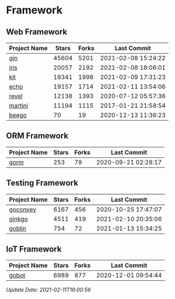 # Framework

## Web Framework
| Project Name | Stars | Forks | Last Commit |
| ------------ | ----- | ----- | ----------- |
| [gin](https://github.com/gin-gonic/gin) | 45604 | 5201 | 2021-02-08 15:24:22 |
| [iris](https://github.com/kataras/iris) | 20057 | 2192 | 2021-02-08 18:06:01 |
| [kit](https://github.com/go-kit/kit) | 19341 | 1998 | 2021-02-09 17:31:23 |
| [echo](https://github.com/labstack/echo) | 19157 | 1714 | 2021-02-11 13:54:06 |
| [revel](https://github.com/revel/revel) | 12138 | 1393 | 2020-07-12 05:57:36 |
| [martini](https://github.com/go-martini/martini) | 11194 | 1115 | 2017-01-21 21:58:54 |
| [beego](https://github.com/astaxie/beego) | 70 | 19 | 2020-12-13 11:36:23 |

## ORM Framework
| Project Name | Stars | Forks | Last Commit |
| ------------ | ----- | ----- | ----------- |
| [gorm](https://github.com/jinzhu/gorm) | 253 | 79 | 2020-09-21 02:28:17 |

## Testing Framework
| Project Name | Stars | Forks | Last Commit |
| ------------ | ----- | ----- | ----------- |
| [goconvey](https://github.com/smartystreets/goconvey) | 6167 | 456 | 2020-10-25 17:47:07 |
| [ginkgo](https://github.com/onsi/ginkgo) | 4511 | 419 | 2021-02-10 20:35:06 |
| [goblin](https://github.com/franela/goblin) | 754 | 72 | 2021-01-13 15:34:25 |

## IoT Framework
| Project Name | Stars | Forks | Last Commit |
| ------------ | ----- | ----- | ----------- |
| [gobot](https://github.com/hybridgroup/gobot) | 6989 | 877 | 2020-12-01 09:54:44 |

*Update Date: 2021-02-11T16:00:56*